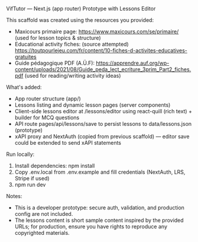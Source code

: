 VifTutor — Next.js (app router) Prototype with Lessons Editor

This scaffold was created using the resources you provided:
- Maxicours primaire page: https://www.maxicours.com/se/primaire/ (used for lesson topics & structure)
- Educational activity fiches: (source attempted) https://toutpourlejeu.com/fr/content/10-fiches-d-activites-educatives-gratuites
- Guide pédagogique PDF (A.Ü.F): https://apprendre.auf.org/wp-content/uploads/2021/08/Guide_peda_lect_ecriture_3prim_Part2_fiches.pdf (used for reading/writing activity ideas)

What's added:
- App router structure (app/)
- Lessons listing and dynamic lesson pages (server components)
- Client-side lessons editor at /lessons/editor using react-quill (rich text) + builder for MCQ questions
- API route pages/api/lessons/save to persist lessons to data/lessons.json (prototype)
- xAPI proxy and NextAuth (copied from previous scaffold) — editor save could be extended to send xAPI statements

Run locally:
1. Install dependencies:
   npm install
2. Copy .env.local from .env.example and fill credentials (NextAuth, LRS, Stripe if used)
3. npm run dev

Notes:
- This is a developer prototype: secure auth, validation, and production config are not included.
- The lessons content is short sample content inspired by the provided URLs; for production, ensure you have rights to reproduce any copyrighted materials.
